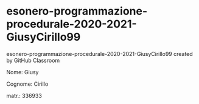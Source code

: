# esonero-programmazione-procedurale-2020-2021-GiusyCirillo99
esonero-programmazione-procedurale-2020-2021-GiusyCirillo99 created by GitHub Classroom

Nome: Giusy

Cognome: Cirillo

matr.: 336933
